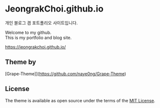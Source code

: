 # JeongrakChoi.github.io

개인 블로그 겸 포트폴리오 사이트입니다.
<br>

Welcome to my github.  
This is my portfolio and blog site.
<br>

<a href="https://jeongrakchoi.github.io/" target="_blank">https://jeongrakchoi.github.io/</a>
<br>

## Theme by

[Grape-Theme]](https://github.com/naye0ng/Grape-Theme)

## License

The theme is available as open source under the terms of the [MIT License](https://opensource.org/licenses/MIT).

